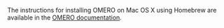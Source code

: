The instructions for installing OMERO on Mac OS X using Homebrew are available in the [OMERO documentation](http://www.openmicroscopy.org/site/support/omero5/sysadmins/unix/server-install-homebrew.html).
